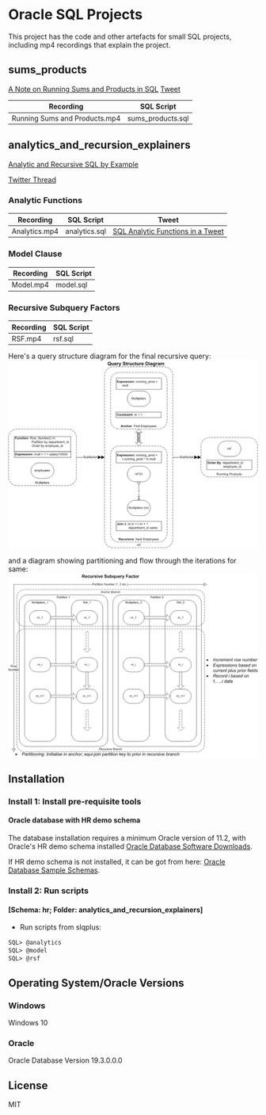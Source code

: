 # Oracle SQL Projects
This project has the code and other artefacts for small SQL projects, including mp4 recordings that explain the project.

## sums_products

[A Note on Running Sums and Products in SQL](http://aprogrammerwrites.eu/?p=2679)
[Tweet](https://twitter.com/BrenPatF/status/1219149845505683459)

Recording                     | SQL Script
------------------------------|------------------
Running Sums and Products.mp4 | sums_products.sql

## analytics_and_recursion_explainers

[Analytic and Recursive SQL by Example](http://aprogrammerwrites.eu/?p=2702)

[Twitter Thread](https://twitter.com/BrenPatF/status/1228210581108191233)

### Analytic Functions

Recording     | SQL Script    | Tweet
--------------|---------------|----------------------------------
Analytics.mp4 | analytics.sql | [SQL Analytic Functions in a Tweet](https://twitter.com/BrenPatF/status/1228210581108191233)

### Model Clause

Recording     | SQL Script
--------------|--------------
Model.mp4     | model.sql

### Recursive Subquery Factors

Recording     | SQL Script
--------------|--------------
RSF.mp4       | rsf.sql

Here's a query structure diagram for the final recursive query:
<img src="analytics_and_recursion_explainers\RSF-QSD.png">

and a diagram showing partitioning and flow through the iterations for same:
<img src="analytics_and_recursion_explainers\RSF-Recursion.png">

## Installation
### Install 1: Install pre-requisite tools
#### Oracle database with HR demo schema
The database installation requires a minimum Oracle version of 11.2, with Oracle's HR demo schema installed [Oracle Database Software Downloads](https://www.oracle.com/database/technologies/oracle-database-software-downloads.html).

If HR demo schema is not installed, it can be got from here: [Oracle Database Sample Schemas](https://docs.oracle.com/cd/E11882_01/server.112/e10831/installation.htm#COMSC001).

### Install 2: Run scripts
#### [Schema: hr; Folder: analytics_and_recursion_explainers]

- Run scripts from slqplus:
```
SQL> @analytics
SQL> @model
SQL> @rsf
```

## Operating System/Oracle Versions
### Windows
Windows 10
### Oracle
Oracle Database Version 19.3.0.0.0

## License
MIT
